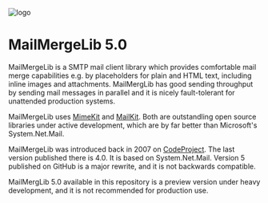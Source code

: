 ![logo](https://github.com/axuno/MailMergeLib/blob/master/MailMergeLlib.png)
# MailMergeLib 5.0
MailMergeLib is a SMTP mail client library which provides comfortable mail merge capabilities e.g. by placeholders for plain and HTML text, including inline images and attachments. MailMergLib has good sending throughput by sending mail messages in parallel and it is nicely fault-tolerant for unattended production systems.

MailMergeLib uses [MimeKit](https://github.com/jstedfast/MimeKit) and [MailKit](https://github.com/jstedfast/MailKit). Both are outstandling open source libraries under active development, which are by far better than Microsoft's System.Net.Mail.

MailMergeLib was introduced back in 2007 on [CodeProject](http://www.codeproject.com/Articles/19546/MailMergeLib-A-NET-Mail-Client-Library). The last version published there is 4.0. It is based on System.Net.Mail. Version 5 published on GitHub is a major rewrite, and it is not backwards compatible.

MailMergLib 5.0 available in this repository is a preview version under heavy development, and it is not recommended for production use.
